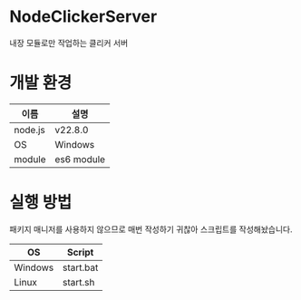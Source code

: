 # NodeClickerServer
내장 모듈로만 작업하는 클리커 서버


# 개발 환경
|이름|설명|
|----|----|
|node.js|v22.8.0|
|OS|Windows|
|module| es6 module|

# 실행 방법

패키지 매니저를 사용하지 않으므로 매번 작성하기 귀찮아 스크립트를 작성해놨습니다.

|OS|Script|
|--|--|
|Windows|start.bat|
|Linux|start.sh|